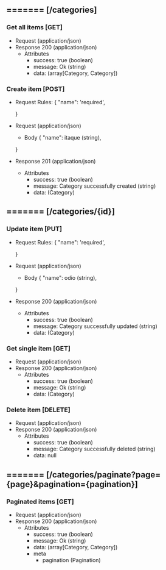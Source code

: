 ## ======= [/categories]

### Get all items [GET]
+ Request (application/json)
    <!-- include(request/header.md) -->
+ Response 200 (application/json)
    + Attributes         
        + success: true (boolean)
        + message: Ok (string)
        + data: (array[Category, Category])

<!-- include(response/401.md) -->
<!-- include(response/500.md) -->
### Create item [POST]
+ Request Rules:
    {
        "name": 'required',

    }
+ Request (application/json)
    <!-- include(request/header.md) -->
    + Body
    {
            "name": itaque (string),

    }
+ Response 201 (application/json)
    + Attributes         
        + success: true (boolean)
        + message: Category successfully created (string)
        + data: (Category)

<!-- include(response/401.md) -->
<!-- include(response/422.md) -->
<!-- include(response/500.md) -->

## ======= [/categories/{id}]
### Update item [PUT]
<!-- include(parameters/id.md) -->
+ Request Rules:
    {
        "name": 'required',

    }
+ Request (application/json)
    <!-- include(request/header.md) -->
    + Body
    {
            "name": odio (string),

    }
+ Response 200 (application/json)
    + Attributes         
        + success: true (boolean)
        + message: Category successfully updated (string)
        + data: (Category)

<!-- include(response/401.md) -->
<!-- include(response/404.md) -->
<!-- include(response/422.md) -->
<!-- include(response/500.md) -->
### Get single item [GET]
<!-- include(parameters/id.md) -->
+ Request (application/json)
    <!-- include(request/header.md) -->
+ Response 200 (application/json)
    + Attributes         
        + success: true (boolean)
        + message: Ok (string)
        + data: (Category)

<!-- include(response/401.md) -->
<!-- include(response/404.md) -->
<!-- include(response/500.md) -->
### Delete item [DELETE]
<!-- include(parameters/id.md) -->
+ Request (application/json)
    <!-- include(request/header.md) -->    
+ Response 200 (application/json)
    + Attributes         
        + success: true (boolean)
        + message: Category successfully deleted (string)
        + data: null

<!-- include(response/401.md) -->
<!-- include(response/404.md) -->
<!-- include(response/500.md) -->

## ======= [/categories/paginate?page={page}&pagination={pagination}]
### Paginated items [GET]
<!-- include(parameters/pagination.md) -->
+ Request (application/json)
    <!-- include(request/header.md) -->
+ Response 200 (application/json)
    + Attributes         
        + success: true (boolean)
        + message: Ok (string)
        + data: (array[Category, Category])
        + meta
            + pagination (Pagination)

<!-- include(response/401.md) -->
<!-- include(response/500.md) -->


